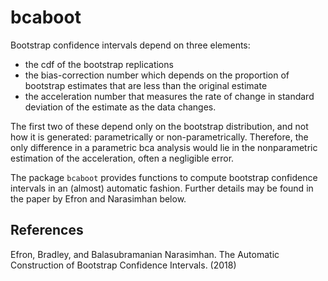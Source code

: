 
<!-- README.md is generated from the source: README.Rmd -->
bcaboot
=======

<!-- [![Travis-CI Build Status](https://travis-ci.org/bnaras/bcaboot.svg?branch=master)](https://travis-ci.org/bnaras/bcaboot) -->
<!-- [![CRAN_Status_Badge](http://www.r-pkg.org/badges/version/bcaboot)](https://cran.r-project.org/package=bcaboot) -->
<!-- [![Coverage -->
<!-- Status](https://img.shields.io/codecov/c/github/bnaras/bcaboot/master.svg)](https://codecov.io/github/bnaras/bcaboot?branch=master) -->
<!-- [![](https://cranlogs.r-pkg.org/badges/bcaboot)](https://cloud.r-project.org/package=bcaboot) -->
Bootstrap confidence intervals depend on three elements:

-   the cdf of the bootstrap replications
-   the bias-correction number which depends on the proportion of bootstrap estimates that are less than the original estimate
-   the acceleration number that measures the rate of change in standard deviation of the estimate as the data changes.

The first two of these depend only on the bootstrap distribution, and not how it is generated: parametrically or non-parametrically. Therefore, the only difference in a parametric bca analysis would lie in the nonparametric estimation of the acceleration, often a negligible error.

The package `bcaboot` provides functions to compute bootstrap confidence intervals in an (almost) automatic fashion. Further details may be found in the paper by Efron and Narasimhan below.

References
----------

Efron, Bradley, and Balasubramanian Narasimhan. The Automatic Construction of Bootstrap Confidence Intervals. (2018)
